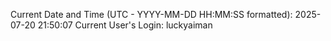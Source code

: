 Current Date and Time (UTC - YYYY-MM-DD HH:MM:SS formatted): 2025-07-20 21:50:07
Current User's Login: luckyaiman
